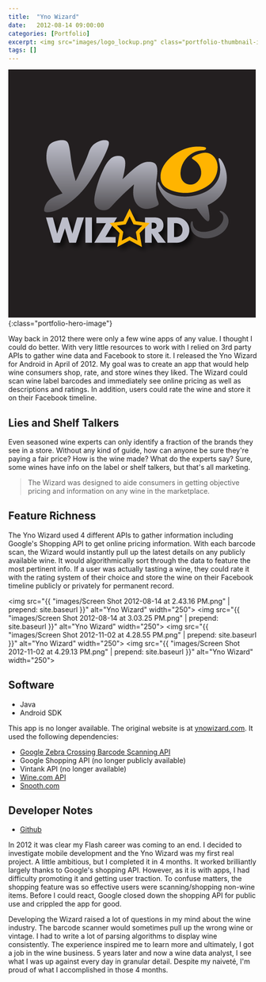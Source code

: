 ```yaml
---
title:  "Yno Wizard"
date:   2012-08-14 09:00:00
categories: [Portfolio]
excerpt: <img src="images/logo_lockup.png" class="portfolio-thumbnail-image" align="left">Way back in 2012 there were only a few wine apps of any value. I thought I could do better. With very little resources to work with I relied on 3rd party APIs to gather wine data and Facebook to store it. I released the Yno Wizard for Android in April of 2012. My goal was to create an app that would help wine consumers shop, rate, and store wines they liked. The Wizard could scan wine label barcodes and immediately see online pricing as well as descriptions and ratings. In addition, users could rate the wine and store it on their Facebook timeline.
tags: []
---
```

![Yno Wizard](images/logo_lockup.png){:class="portfolio-hero-image"}

Way back in 2012 there were only a few wine apps of any value. I thought I could do better. With very little resources to work with I relied on 3rd party APIs to gather wine data and Facebook to store it. I released the Yno Wizard for Android in April of 2012. My goal was to create an app that would help wine consumers shop, rate, and store wines they liked. The Wizard could scan wine label barcodes and immediately see online pricing as well as descriptions and ratings. In addition, users could rate the wine and store it on their Facebook timeline.

## Lies and Shelf Talkers
Even seasoned wine experts can only identify a fraction of the brands they see in a store. Without any kind of guide, how can anyone be sure they're paying a fair price? How is the wine made? What do the experts say? Sure, some wines have info on the label or shelf talkers, but that's all marketing.

> The Wizard was designed to aide consumers in getting objective pricing and information on any wine in the marketplace.

## Feature Richness
The Yno Wizard used 4 different APIs to gather information including Google's Shopping API to get online pricing information. With each barcode scan, the Wizard would instantly pull up the latest details on any publicly available wine. It would algorithmically sort through the data to feature the most pertinent info. If a user was actually tasting a wine, they could rate it with the rating system of their choice and store the wine on their Facebook timeline publicly or privately for permanent record.

<img src="{{ "images/Screen Shot 2012-08-14 at 2.43.16 PM.png" | prepend: site.baseurl }}" alt="Yno Wizard" width="250">
<img src="{{ "images/Screen Shot 2012-08-14 at 3.03.25 PM.png" | prepend: site.baseurl }}" alt="Yno Wizard" width="250">
<img src="{{ "images/Screen Shot 2012-11-02 at 4.28.55 PM.png" | prepend: site.baseurl }}" alt="Yno Wizard" width="250">
<img src="{{ "images/Screen Shot 2012-11-02 at 4.29.13 PM.png" | prepend: site.baseurl }}" alt="Yno Wizard" width="250">

## Software
* Java
* Android SDK

This app is no longer available. The original website is at [ynowizard.com](http://ynowizard.com). It used the following dependencies:

* [Google Zebra Crossing Barcode Scanning API](https://github.com/zxing/zxing)
* Google Shopping API (no longer publicly available)
* Vintank API (no longer available)
* [Wine.com API](https://api.wine.com/)
* [Snooth.com](https://api.snooth.com/)

## Developer Notes
* [Github](https://github.com/BrainstormWilly/YnoWizard)

In 2012 it was clear my Flash career was coming to an end. I decided to investigate mobile development and the Yno Wizard was my first real project. A little ambitious, but I completed it in 4 months. It worked brilliantly largely thanks to Google's shopping API. However, as it is with apps, I had difficulty promoting it and getting user traction. To confuse matters, the shopping feature was so effective users were scanning/shopping non-wine items. Before I could react, Google closed down the shopping API for public use and crippled the app for good.

Developing the Wizard raised a lot of questions in my mind about the wine industry. The barcode scanner would sometimes pull up the wrong wine or vintage. I had to write a lot of parsing algorithms to display wine consistently. The experience inspired me to learn more and ultimately, I got a job in the wine business. 5 years later and now a wine data analyst, I see what I was up against every day in granular detail. Despite my naiveté, I'm proud of what I accomplished in those 4 months.
